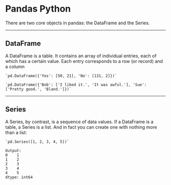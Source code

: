 # Pandas Python
There are two core objects in pandas: the DataFrame and the Series.

--- 

## DataFrame

A DataFrame is a table. It contains an array of individual entries, each of which has a certain value. Each entry corresponds to a row (or record) and a column

    `pd.DataFrame({'Yes': [50, 21], 'No': [131, 2]})`

    `pd.DataFrame({'Bob': ['I liked it.', 'It was awful.'], 'Sue': ['Pretty good.', 'Bland.']})`


---

## Series

A Series, by contrast, is a sequence of data values. If a DataFrame is a table, a Series is a list. And in fact you can create one with nothing more than a list:

    `pd.Series([1, 2, 3, 4, 5])`
    
    Output:
    0    1
    1    2
    2    3
    3    4
    4    5
    dtype: int64